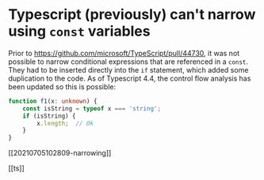 # Typescript (previously) can't narrow using `const` variables

Prior to https://github.com/microsoft/TypeScript/pull/44730, it was not possible to narrow conditional expressions that are referenced in a `const`. They had to be inserted directly into the `if` statement, which added some duplication to the code. As of Typescript 4.4, the control flow analysis has been updated so this is possible:
```typescript
function f1(x: unknown) {
    const isString = typeof x === 'string';
    if (isString) {
        x.length;  // Ok
    }
}
```

[[20210705102809-narrowing]]

[[ts]]